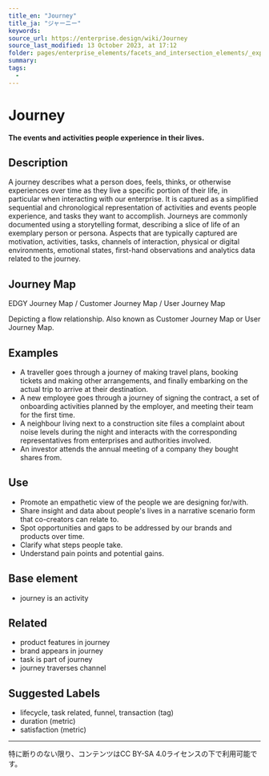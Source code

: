 ```yaml
---
title_en: "Journey"
title_ja: "ジャーニー"
keywords: 
source_url: https://enterprise.design/wiki/Journey
source_last_modified: 13 October 2023, at 17:12
folder: pages/enterprise_elements/facets_and_intersection_elements/_experience
summary:
tags: 
  - 
---
```

# Journey
**The events and activities people experience in their lives.**

## Description
A journey describes what a person does, feels, thinks, or otherwise experiences over time as they live a specific portion of their life, in particular when interacting with our enterprise. It is captured as a simplified sequential and chronological representation of activities and events people experience, and tasks they want to accomplish. Journeys are commonly documented using a storytelling format, describing a slice of life of an exemplary person or persona. Aspects that are typically captured are motivation, activities, tasks, channels of interaction, physical or digital environments, emotional states, first-hand observations and analytics data related to the journey.

## Journey Map
EDGY Journey Map / Customer Journey Map / User Journey Map

Depicting a flow relationship. Also known as Customer Journey Map or User Journey Map.

## Examples
- A traveller goes through a journey of making travel plans, booking tickets and making other arrangements, and finally embarking on the actual trip to arrive at their destination.
- A new employee goes through a journey of signing the contract, a set of onboarding activities planned by the employer, and meeting their team for the first time.
- A neighbour living next to a construction site files a complaint about noise levels during the night and interacts with the corresponding representatives from enterprises and authorities involved.
- An investor attends the annual meeting of a company they bought shares from.

## Use
- Promote an empathetic view of the people we are designing for/with.
- Share insight and data about people's lives in a narrative scenario form that co-creators can relate to.
- Spot opportunities and gaps to be addressed by our brands and products over time.
- Clarify what steps people take.
- Understand pain points and potential gains.

## Base element
- journey is an activity

## Related
- product features in journey
- brand appears in journey
- task is part of journey
- journey traverses channel

## Suggested Labels
- lifecycle, task related, funnel, transaction (tag)
- duration (metric)
- satisfaction (metric)


---
特に断りのない限り、コンテンツはCC BY-SA 4.0ライセンスの下で利用可能です。
